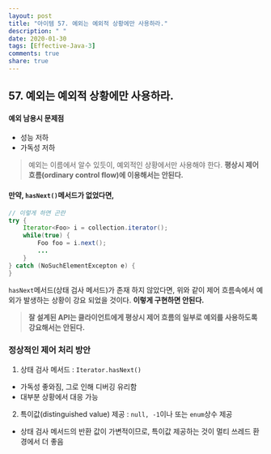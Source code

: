 ```yaml
---
layout: post
title: "아이템 57. 예외는 예외적 상황에만 사용하라."
description: " "
date: 2020-01-30
tags: [Effective-Java-3]
comments: true
share: true
---
```


## 57. 예외는 예외적 상황에만 사용하라.

#### 예외 남용시 문제점
- 성능 저하
- 가독성 저하


>
> 예외는 이름에서 알수 있듯이, 예외적인 상황에서만 사용해야 한다. __평상시 제어 흐름(ordinary control flow)에 이용해서는 안된다.__
>


#### 만약, ```hasNext()```메서드가 없었다면,
```java
// 이렇게 하면 곤란
try {
    Iterator<Foo> i = collection.iterator();
    while(true) {
        Foo foo = i.next();
        ...
    }
} catch (NoSuchElementExcepton e) {
}
```
```hasNext```메서드(상태 검사 메서드)가 존재 하지 않았다면,
위와 같이 제어 흐름속에서 예외가 발생하는 상황이 강요 되었을 것이다. __이렇게 구현하면 안된다.__

>
> __잘 설계된 API는 클라이언트에게 평상시 제어 흐름의 일부로 예외를 사용하도록 강요해서는 안된다.__
>


### 정상적인 제어 처리 방안
1. 상태 검사 메서드 : ```Iterator.hasNext()```
  - 가독성 좋와짐, 그로 인해 디버깅 유리함
  - 대부분 상황에서 대응 가능
2. 특이값(distinguished value) 제공 : ```null, -1```이나 또는 ```enum```상수 제공
  - 상태 검사 메서드의 반환 값이 가변적이므로, 특이값 제공하는 것이 멀티 쓰레드 환경에서 더 좋음
  